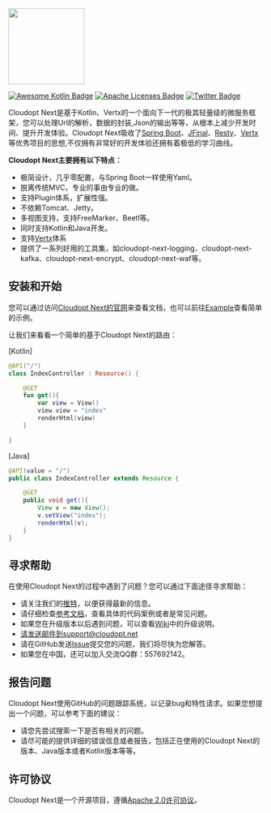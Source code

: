 <img src="https://www.cloudopt.net/static/images/logo.svg" width = "150"/>

<br />

[![Awesome Kotlin Badge](https://kotlin.link/awesome-kotlin.svg)](https://github.com/KotlinBy/awesome-kotlin) [![Apache Licenses Badge](https://img.shields.io/hexpm/l/plug.svg)](http://www.apache.org/licenses/LICENSE-2.0.html) [![Twitter Badge](https://img.shields.io/twitter/url/http/shields.io.svg?style=social&logo=twitter)](https://twitter.com/CloudoptLab)

Cloudopt Next是基于Kotlin、Vertx的一个面向下一代的极其轻量级的微服务框架，您可以处理Url的解析，数据的封装,Json的输出等等，从根本上减少开发时间、提升开发体验。Cloudopt Next吸收了[Spring Boot](https://github.com/spring-projects/spring-boot)、[JFinal](https://github.com/jfinal/jfinal)、[Resty](https://github.com/Dreampie/Resty)、[Vertx](https://github.com/vert-x3/vertx-web)等优秀项目的思想,不仅拥有非常好的开发体验还拥有着极低的学习曲线。

**Cloudopt Next主要拥有以下特点：**

- 极简设计，几乎零配置，与Spring Boot一样使用Yaml。
- 脱离传统MVC，专业的事由专业的做。
- 支持Plugin体系，扩展性强。
- 不依赖Tomcat、Jetty。
- 多视图支持，支持FreeMarker、Beetl等。
- 同时支持Kotlin和Java开发。
- 支持[Vertx](http://vertx.io/)体系
- 提供了一系列好用的工具集，如cloudopt-next-logging、cloudopt-next-kafka、cloudopt-next-encrypt、cloudopt-next-waf等。

## 安装和开始

您可以通过访问[Cloudopt Next的官网](https://next.cloudopt.net)来查看文档，也可以前往[Example](https://github.com/cloudoptlab/cloudopt-next-example)查看简单的示例。

让我们来看看一个简单的基于Cloudopt Next的路由：

[Kotlin]

````Kotlin
@API("/")
class IndexController : Resource() {

    @GET
    fun get(){
        var view = View()
        view.view = "index"
        renderHtml(view)
    }

}
````

[Java]
````Java
@API(value = "/")
public class IndexController extends Resource {

    @GET
    public void get(){
        View v = new View();
        v.setView("index");
        renderHtml(v);
    }
}
````

## 寻求帮助

在使用Cloudopt Next的过程中遇到了问题？您可以通过下面途径寻求帮助：

- 请关注我们的[推特](https://twitter.com/)，以便获得最新的信息。
- 请仔细检查[参考文档](https://next.cloudopt.net)，查看具体的代码案例或者是常见问题。
- 如果您在升级版本以后遇到问题，可以查看[Wiki](https://github.com/cloudoptlab/cloudopt-next/wiki)中的升级说明。
- 请发送邮件到support@cloudopt.net
- 请在GitHub发送[Issue](https://github.com/cloudoptlab/cloudopt-next/issues)提交您的问题，我们将尽快为您解答。
- 如果您在中国，还可以加入交流QQ群：557692142。

## 报告问题
Cloudopt Next使用GitHub的问题跟踪系统，以记录bug和特性请求。如果您想提出一个问题，可以参考下面的建议：

- 请您先尝试搜索一下是否有相关的问题。
- 请尽可能的提供详细的错误信息或者报告，包括正在使用的Cloudopt Next的版本、Java版本或者Kotlin版本等等。

## 许可协议
Cloudopt Next是一个开源项目，遵循[Apache 2.0许可协议](http://www.apache.org/licenses/LICENSE-2.0.html)。